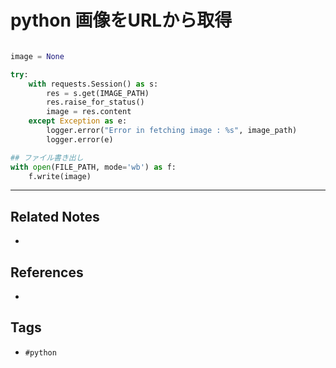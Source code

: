 # python 画像をURLから取得
```py

image = None

try:  
    with requests.Session() as s:  
        res = s.get(IMAGE_PATH)  
 		res.raise_for_status()
		image = res.content
	except Exception as e:  
    	logger.error("Error in fetching image : %s", image_path)  
 		logger.error(e)

## ファイル書き出し
with open(FILE_PATH, mode='wb') as f:
    f.write(image)
```

---
## Related Notes
- 

## References
- 

## Tags
- `#python` 